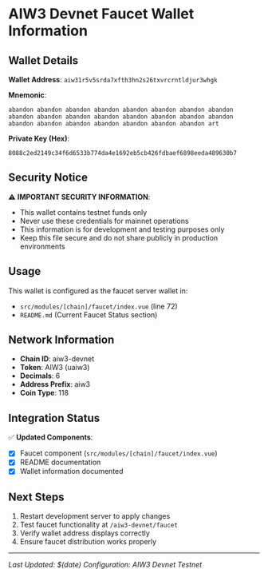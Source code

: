 # AIW3 Devnet Faucet Wallet Information

## Wallet Details

**Wallet Address**: `aiw31r5v5srda7xfth3hn2s26txvrcrntldjur3whgk`

**Mnemonic**: 
```
abandon abandon abandon abandon abandon abandon abandon abandon abandon abandon abandon abandon abandon abandon abandon abandon abandon abandon abandon abandon abandon abandon abandon art
```

**Private Key (Hex)**: 
```
8088c2ed2149c34f6d6533b774da4e1692eb5cb426fdbaef6898eeda489630b7
```

## Security Notice

⚠️ **IMPORTANT SECURITY INFORMATION**:
- This wallet contains testnet funds only
- Never use these credentials for mainnet operations
- This information is for development and testing purposes only
- Keep this file secure and do not share publicly in production environments

## Usage

This wallet is configured as the faucet server wallet in:
- `src/modules/[chain]/faucet/index.vue` (line 72)
- `README.md` (Current Faucet Status section)

## Network Information

- **Chain ID**: aiw3-devnet
- **Token**: AIW3 (uaiw3)
- **Decimals**: 6
- **Address Prefix**: aiw3
- **Coin Type**: 118

## Integration Status

✅ **Updated Components**:
- [x] Faucet component (`src/modules/[chain]/faucet/index.vue`)
- [x] README documentation
- [x] Wallet information documented

## Next Steps

1. Restart development server to apply changes
2. Test faucet functionality at `/aiw3-devnet/faucet`
3. Verify wallet address displays correctly
4. Ensure faucet distribution works properly

---
*Last Updated: $(date)*
*Configuration: AIW3 Devnet Testnet* 